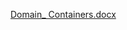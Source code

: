 [Domain_ Containers.docx](https://github.com/kmcqueen93/CybersecurityProject1/files/6971793/Domain_.Containers.docx)
